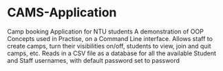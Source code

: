 # CAMS-Application
Camp booking Application for NTU students
A demonstration of OOP Concepts used in Practise, on a Command Line interface.
Allows staff to create camps, turn their visibilities on/off, students to view, join and quit camps, etc.
Reads in a CSV file as a database for all the available Student and Staff usernames, with default password set to password
